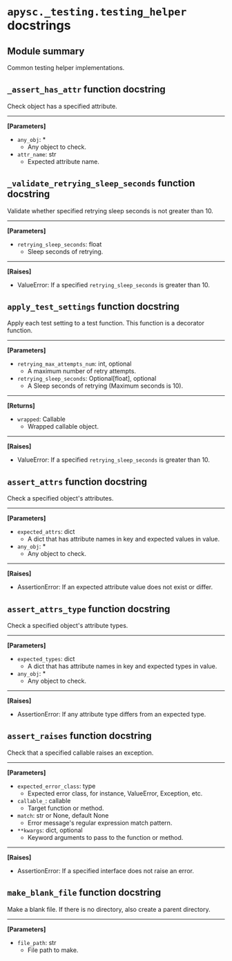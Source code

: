 # `apysc._testing.testing_helper` docstrings

## Module summary

Common testing helper implementations.

## `_assert_has_attr` function docstring

Check object has a specified attribute.<hr>

**[Parameters]**

- `any_obj`: *
  - Any object to check.
- `attr_name`: str
  - Expected attribute name.

## `_validate_retrying_sleep_seconds` function docstring

Validate whether specified retrying sleep seconds is not greater than 10.<hr>

**[Parameters]**

- `retrying_sleep_seconds`: float
  - Sleep seconds of retrying.

<hr>

**[Raises]**

- ValueError: If a specified `retrying_sleep_seconds` is greater than 10.

## `apply_test_settings` function docstring

Apply each test setting to a test function. This function is a decorator function.<hr>

**[Parameters]**

- `retrying_max_attempts_num`: int, optional
  - A maximum number of retry attempts.
- `retrying_sleep_seconds`: Optional[float], optional
  - A Sleep seconds of retrying (Maximum seconds is 10).

<hr>

**[Returns]**

- `wrapped`: Callable
  - Wrapped callable object.

<hr>

**[Raises]**

- ValueError: If a specified `retrying_sleep_seconds` is greater than 10.

## `assert_attrs` function docstring

Check a specified object's attributes.<hr>

**[Parameters]**

- `expected_attrs`: dict
  - A dict that has attribute names in key and expected values in value.
- `any_obj`: *
  - Any object to check.

<hr>

**[Raises]**

- AssertionError: If an expected attribute value does not exist or differ.

## `assert_attrs_type` function docstring

Check a specified object's attribute types.<hr>

**[Parameters]**

- `expected_types`: dict
  - A dict that has attribute names in key and expected types in value.
- `any_obj`: *
  - Any object to check.

<hr>

**[Raises]**

- AssertionError: If any attribute type differs from an expected type.

## `assert_raises` function docstring

Check that a specified callable raises an exception.<hr>

**[Parameters]**

- `expected_error_class`: type
  - Expected error class, for instance, ValueError, Exception, etc.
- `callable_`: callable
  - Target function or method.
- `match`: str or None, default None
  - Error message's regular expression match pattern.
- `**kwargs`: dict, optional
  - Keyword arguments to pass to the function or method.

<hr>

**[Raises]**

- AssertionError: If a specified interface does not raise an error.

## `make_blank_file` function docstring

Make a blank file. If there is no directory, also create a parent directory.<hr>

**[Parameters]**

- `file_path`: str
  - File path to make.